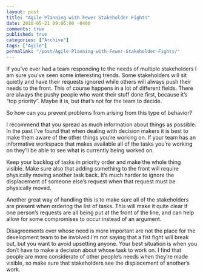 ```yaml
---
layout: post
title: "Agile Planning with Fewer Stakeholder Fights"
date: 2010-05-21 09:06:00 -0400
comments: true
published: true
categories: ["Archive"]
tags: ["Agile"]
permalink: "/post/Agile-Planning-with-Fewer-Stakeholder-Fights/"
---
```


<p>If you&rsquo;ve ever had a team responding to the needs of multiple stakeholders I am sure you&rsquo;ve seen some interesting trends. Some stakeholders will sit quietly and have their requests ignored while others will always push their needs to the front. This of course happens in a lot of different fields. There are always the pushy people who want their stuff done first, because it&rsquo;s &ldquo;top priority&rdquo;. Maybe it is, but that&rsquo;s not for the team to decide.</p>
<p>So how can you prevent problems from arising from this type of behavior?</p>
<p>I recommend that you spread as much information about things as possible. In the past I&rsquo;ve found that when dealing with decision makers it is best to make them aware of the other things you&rsquo;re working on. If your team has an informative workspace that makes available all of the tasks you&rsquo;re working on they&rsquo;ll be able to see what is currently being worked on.</p>
<p>Keep your backlog of tasks in priority order and make the whole thing visible. Make sure also that adding something to the front will require physically moving another task back. It&rsquo;s much harder to ignore the displacement of someone else&rsquo;s request when that request must be physically moved.</p>
<p>Another great way of handling this is to make sure all of the stakeholders are present when ordering the list of tasks. This will make it quite clear if one person&rsquo;s requests are all being put at the front of the line, and can help allow for some compromises to occur instead of an argument.</p>
<p>Disagreements over whose need is more important are not the place for the development team to be involved.I&rsquo;m not saying that a fist fight will break out, but you want to avoid upsetting anyone. Your best situation is when you don&rsquo;t have to make a decision about whose task to work on. I find that people are more considerate of other people&rsquo;s needs when they&rsquo;re made visible, so make sure that stakeholders see the displacement of another&rsquo;s work.</p>
